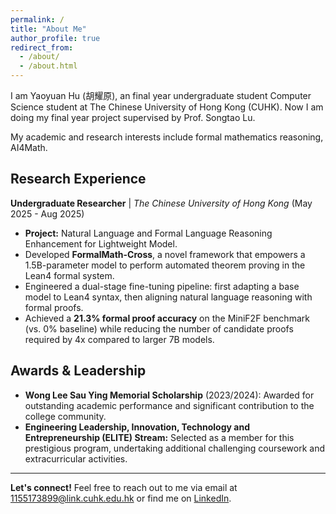 ```yaml
---
permalink: /
title: "About Me"
author_profile: true
redirect_from:
  - /about/
  - /about.html
---
```


I am Yaoyuan Hu (胡耀原), an final year undergraduate student Computer Science student at The Chinese University of Hong Kong (CUHK). Now I am doing my final year project supervised by Prof. Songtao Lu.

My academic and research interests include formal mathematics reasoning, AI4Math.

## Research Experience

**Undergraduate Researcher** | *The Chinese University of Hong Kong* (May 2025 - Aug 2025)
*   **Project:** Natural Language and Formal Language Reasoning Enhancement for Lightweight Model.
*   Developed **FormalMath-Cross**, a novel framework that empowers a 1.5B-parameter model to perform automated theorem proving in the Lean4 formal system.
*   Engineered a dual-stage fine-tuning pipeline: first adapting a base model to Lean4 syntax, then aligning natural language reasoning with formal proofs.
*   Achieved a **21.3% formal proof accuracy** on the MiniF2F benchmark (vs. 0% baseline) while reducing the number of candidate proofs required by 4x compared to larger 7B models.

## Awards & Leadership

*   **Wong Lee Sau Ying Memorial Scholarship** (2023/2024): Awarded for outstanding academic performance and significant contribution to the college community.
*   **Engineering Leadership, Innovation, Technology and Entrepreneurship (ELITE) Stream:** Selected as a member for this prestigious program, undertaking additional challenging coursework and extracurricular activities.

---

**Let's connect!** Feel free to reach out to me via email at [1155173899@link.cuhk.edu.hk](mailto:1155173899@link.cuhk.edu.hk) or find me on [LinkedIn](https://www.linkedin.com/in/yaoyuan-hu-2a2126297).